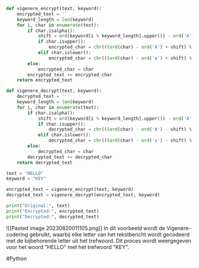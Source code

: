 ````python
def vigenere_encrypt(text, keyword):
    encrypted_text = ''
    keyword_length = len(keyword)
    for i, char in enumerate(text):
        if char.isalpha():
            shift = ord(keyword[i % keyword_length].upper()) - ord('A')
            if char.isupper():
                encrypted_char = chr(((ord(char) - ord('A') + shift) % 26) + ord('A'))
            elif char.islower():
                encrypted_char = chr(((ord(char) - ord('a') + shift) % 26) + ord('a'))
        else:
            encrypted_char = char
        encrypted_text += encrypted_char
    return encrypted_text

def vigenere_decrypt(text, keyword):
    decrypted_text = ''
    keyword_length = len(keyword)
    for i, char in enumerate(text):
        if char.isalpha():
            shift = ord(keyword[i % keyword_length].upper()) - ord('A')
            if char.isupper():
                decrypted_char = chr(((ord(char) - ord('A') - shift) % 26) + ord('A'))
            elif char.islower():
                decrypted_char = chr(((ord(char) - ord('a') - shift) % 26) + ord('a'))
        else:
            decrypted_char = char
        decrypted_text += decrypted_char
    return decrypted_text

text = "HELLO"
keyword = "KEY"

encrypted_text = vigenere_encrypt(text, keyword)
decrypted_text = vigenere_decrypt(encrypted_text, keyword)

print("Original:", text)
print("Encrypted:", encrypted_text)
print("Decrypted:", decrypted_text)

`````
![[Pasted image 20230820011105.png]]
In dit voorbeeld wordt de Vigenère-codering gebruikt, waarbij elke letter van het tekstbericht wordt gecodeerd met de bijbehorende letter uit het trefwoord. Dit proces wordt weergegeven voor het woord "HELLO" met het trefwoord "KEY".

#Python